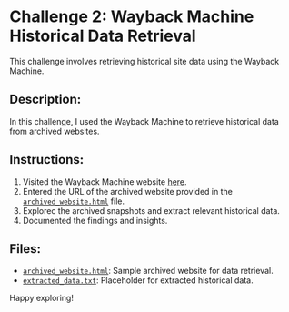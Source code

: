 # Challenge 2: Wayback Machine Historical Data Retrieval

This challenge involves retrieving historical site data using the Wayback Machine.

## Description:
In this challenge, I used the Wayback Machine to retrieve historical data from archived websites.

## Instructions:
1. Visited the Wayback Machine website [here](https://wayback-api.archive.org/).
2. Entered the URL of the archived website provided in the [`archived_website.html`](https://github.com/Paras231198/CaptureTheFlag_Portfolio/blob/main/Challenge_2_WaybackMachine/archived_website.html) file.
3. Explorec the archived snapshots and extract relevant historical data.
4. Documented the findings and insights.

## Files:
- [`archived_website.html`](https://github.com/Paras231198/CaptureTheFlag_Portfolio/blob/main/Challenge_2_WaybackMachine/archived_website.html): Sample archived website for data retrieval.
- [`extracted_data.txt`](https://github.com/Paras231198/CaptureTheFlag_Portfolio/blob/main/Challenge_2_WaybackMachine/extracted_data.txt): Placeholder for extracted historical data.

Happy exploring!

